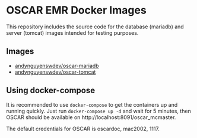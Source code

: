 # OSCAR EMR Docker Images
This repository includes the source code for the database (mariadb) and server (tomcat) images intended for testing purposes.
## Images
- [andynguyenswdev/oscar-mariadb](https://hub.docker.com/repository/docker/andynguyenswdev/oscar-mariadb)
- [andynguyenswdev/oscar-tomcat](https://hub.docker.com/repository/docker/andynguyenswdev/oscar-tomcat)
## Using docker-compose
It is recommended to use `docker-compose` to get the containers up and running quickly. Just run `docker-compose up -d` and wait for 5 minutes, then OSCAR should be available on http://localhost:8091/oscar_mcmaster.

The default credentials for OSCAR is oscardoc, mac2002, 1117.
